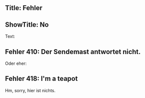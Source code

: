Title: Fehler
----
ShowTitle: No
----
Text:

## Fehler 410: Der Sendemast antwortet nicht.

Oder eher:

## Fehler 418: I'm a teapot

Hm, sorry, hier ist nichts.